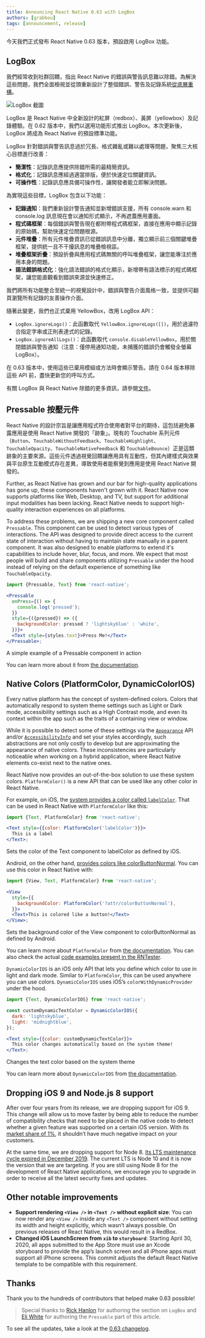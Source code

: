```yaml
---
title: Announcing React Native 0.63 with LogBox
authors: [grabbou]
tags: [announcement, release]
---
```


今天我們正式發布 React Native 0.63 版本，預設啟用 LogBox 功能。

## LogBox

我們經常收到社群回饋，指出 React Native 的錯誤與警告訊息難以除錯。為解決這些問題，我們全面檢視並從頭重新設計了整個錯誤、警告及記錄系統[從底層重構](https://www.youtube.com/watch?v=Y8brBH5O-bQ&feature=youtu.be)。

![LogBox 截圖](/blog/assets/0.63-logbox.png)

LogBox 是 React Native 中全新設計的紅屏（redbox）、黃屏（yellowbox）及記錄體驗。在 0.62 版本中，我們以選用功能形式推出 LogBox。本次更新後，LogBox 將成為 React Native 的預設標準功能。

LogBox 針對錯誤與警告訊息過於冗長、格式雜亂或難以處理等問題，聚焦三大核心目標進行改善：

- **簡潔性**：記錄訊息應提供除錯所需的最精簡資訊。
- **格式化**：記錄訊息應經過適當排版，便於快速定位關鍵資訊。
- **可操作性**：記錄訊息應具備可操作性，讓開發者能立即解決問題。

為實現這些目標，LogBox 包含以下功能：

- **記錄通知**：我們重新設計警告通知並新增錯誤支援，所有 console.warn 和 console.log 訊息現在會以通知形式顯示，不再遮蓋應用畫面。
- **程式碼框架**：每個錯誤與警告現在都附帶程式碼框架，直接在應用中顯示記錄的原始碼，幫助快速定位問題根源。
- **元件堆疊**：所有元件堆疊資訊已從錯誤訊息中分離，獨立顯示前三個關鍵堆疊框架，提供統一且不干擾訊息的堆疊檢視區。
- **堆疊框架折疊**：預設折疊與應用程式碼無關的呼叫堆疊框架，讓您能專注於應用本身的問題。
- **語法錯誤格式化**：強化語法錯誤的格式化顯示，新增帶有語法標示的程式碼框架，讓您能直觀看到錯誤來源並快速修正。

我們將所有功能整合至統一的視覺設計中，錯誤與警告介面風格一致，並提供可翻頁瀏覽所有記錄的友善操作介面。

隨著此變更，我們也正式棄用 YellowBox，改用 LogBox API：

- `LogBox.ignoreLogs()`：此函數取代 `YellowBox.ignoreLogs([])`，用於過濾符合指定字串或正則表達式的記錄。
- `LogBox.ignoreAllLogs()`：此函數取代 `console.disableYellowBox`，用於關閉錯誤與警告通知（注意：僅停用通知功能，未捕獲的錯誤仍會觸發全螢幕 LogBox）。

在 0.63 版本中，使用這些已棄用模組或方法時會顯示警告。請在 0.64 版本移除這些 API 前，盡快更新您的呼叫方式。

有關 LogBox 與 React Native 除錯的更多資訊，請參閱[文件](https://reactnative.dev/docs/debugging#in-app-errors-and-warnings)。

## Pressable 按壓元件

React Native 的設計宗旨是讓應用程式符合使用者對平台的期待，這包括避免暴露應用是使用 React Native 開發的「跡象」。現有的 Touchable 系列元件（`Button`、`TouchableWithoutFeedback`、`TouchableHighlight`、`TouchableOpacity`、`TouchableNativeFeedback` 和 `TouchableBounce`）正是這類跡象的主要來源。這些元件透過視覺回饋讓應用具有互動性，但其內建樣式與效果與平台原生互動模式存在差異，導致使用者能察覺到應用是使用 React Native 開發的。

Further, as React Native has grown and our bar for high-quality applications has gone up, these components haven't grown with it. React Native now supports platforms like Web, Desktop, and TV, but support for additional input modalities has been lacking. React Native needs to support high-quality interaction experiences on all platforms.

To address these problems, we are shipping a new core component called `Pressable`. This component can be used to detect various types of interactions. The API was designed to provide direct access to the current state of interaction without having to maintain state manually in a parent component. It was also designed to enable platforms to extend it's capabilities to include hover, blur, focus, and more. We expect that most people will build and share components utilizing `Pressable` under the hood instead of relying on the default experience of something like `TouchableOpacity`.

```jsx
import {Pressable, Text} from 'react-native';

<Pressable
  onPress={() => {
    console.log('pressed');
  }}
  style={({pressed}) => ({
    backgroundColor: pressed ? 'lightskyblue' : 'white',
  })}>
  <Text style={styles.text}>Press Me!</Text>
</Pressable>;
```

<p className="snippet-caption">A simple example of a Pressable component in action</p>

You can learn more about it from [the documentation](https://reactnative.dev/docs/pressable).

## Native Colors (PlatformColor, DynamicColorIOS)

Every native platform has the concept of system-defined colors. Colors that automatically respond to system theme settings such as Light or Dark mode, accessibility settings such as a High Contrast mode, and even its context within the app such as the traits of a containing view or window.

While it is possible to detect some of these settings via the [`Appearance`](https://reactnative.dev/docs/appearance#getcolorscheme) API and/or [`AccessibilityInfo`](https://reactnative.dev/docs/accessibilityinfo#isgrayscaleenabled) and set your styles accordingly, such abstractions are not only costly to develop but are approximating the appearance of native colors. These inconsistencies are particularly noticeable when working on a hybrid application, where React Native elements co-exist next to the native ones.

React Native now provides an out-of-the-box solution to use these system colors. `PlatformColor()` is a new API that can be used like any other color in React Native.

For example, on iOS, the [system provides a color called `labelColor`](https://developer.apple.com/documentation/uikit/uicolor/ui_element_colors?language=objc). That can be used in React Native with `PlatformColor` like this:

```jsx
import {Text, PlatformColor} from 'react-native';

<Text style={{color: PlatformColor('labelColor')}}>
  This is a label
</Text>;
```

<p className="snippet-caption">Sets the color of the Text component to labelColor as defined by iOS.</p>

Android, on the other hand, [provides colors like colorButtonNormal](https://developer.android.com/reference/android/R.attr#colorButtonNormal). You can use this color in React Native with:

```jsx
import {View, Text, PlatformColor} from 'react-native';

<View
  style={{
    backgroundColor: PlatformColor('?attr/colorButtonNormal'),
  }}>
  <Text>This is colored like a button!</Text>
</View>;
```

<p className="snippet-caption">Sets the background color of the View component to colorButtonNormal as defined by Android.</p>

You can learn more about `PlatformColor` from [the documentation](https://reactnative.dev/docs/platformcolor). You can also check the actual [code examples present in the RNTester](https://github.com/facebook/react-native/blob/master/packages/rn-tester/js/examples/PlatformColor/PlatformColorExample.js).

`DynamicColorIOS` is an iOS only API that lets you define which color to use in light and dark mode. Similar to `PlatformColor`, this can be used anywhere you can use colors. `DynamicColorIOS` uses iOS’s `colorWithDynamicProvider` under the hood.

```jsx
import {Text, DynamicColorIOS} from 'react-native';

const customDynamicTextColor = DynamicColorIOS({
  dark: 'lightskyblue',
  light: 'midnightblue',
});

<Text style={{color: customDynamicTextColor}}>
  This color changes automatically based on the system theme!
</Text>;
```

<p className="snippet-caption">Changes the text color based on the system theme</p>

You can learn more about `DynamicColorIOS` from [the documentation](https://reactnative.dev/docs/dynamiccolorios).

## Dropping iOS 9 and Node.js 8 support

After over four years from its release, we are dropping support for iOS 9. This change will allow us to move faster by being able to reduce the number of compatibility checks that need to be placed in the native code to detect whether a given feature was supported on a certain iOS version. With its [market share of 1%](https://david-smith.org/iosversionstats/), it shouldn’t have much negative impact on your customers.

At the same time, we are dropping support for Node 8. [Its LTS maintenance cycle expired in December 2019](https://nodejs.org/fr/blog/release/v8.9.0/). The current LTS is Node 10 and it is now the version that we are targeting. If you are still using Node 8 for the development of React Native applications, we encourage you to upgrade in order to receive all the latest security fixes and updates.

## Other notable improvements

- **Support rendering `<View />` in `<Text />` without explicit size**: You can now render any `<View />` inside any `<Text />` component without setting its width and height explicitly, which wasn’t always possible. On previous releases of React Native, this would result in a RedBox.
- **Changed iOS LaunchScreen from `xib` to `storyboard`**: Starting April 30, 2020, all apps submitted to the App Store must use an Xcode storyboard to provide the app’s launch screen and all iPhone apps must support all iPhone screens. This commit adjusts the default React Native template to be compatible with this requirement.

## Thanks

Thank you to the hundreds of contributors that helped make 0.63 possible!

<!--alex ignore special white-->

> Special thanks to [Rick Hanlon](https://twitter.com/rickhanlonii) for authoring the section on `LogBox` and [Eli White](https://twitter.com/Eli_White) for authoring the `Pressable` part of this article.

To see all the updates, take a look at the [0.63 changelog](https://github.com/facebook/react-native/blob/main/CHANGELOG.md#v0630).